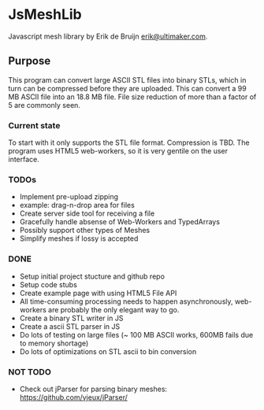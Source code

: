 JsMeshLib
=========

Javascript mesh library by Erik de Bruijn <erik@ultimaker.com>.

## Purpose
This program can convert large ASCII STL files into binary STLs, which in turn can be compressed before they are uploaded. This can convert a 99 MB ASCII file into an 18.8 MB file. File size reduction of more than a factor of 5 are commonly seen.

### Current state
To start with it only supports the STL file format. Compression is TBD. The program uses HTML5 web-workers, so it is very gentile on the user interface.

### TODOs
 - Implement pre-upload zipping
 - example: drag-n-drop area for files
 - Create server side tool for receiving a file
 - Gracefully handle absense of Web-Workers and TypedArrays
 - Possibly support other types of Meshes
 - Simplify meshes if lossy is accepted

### DONE
 - Setup initial project stucture and github repo
 - Setup code stubs
 - Create example page with using HTML5 File API
 - All time-consuming processing needs to happen asynchronously, web-workers are probably the only elegant way to go.
 - Create a binary STL writer in JS
 - Create a ascii STL parser in JS
 - Do lots of testing on large files (~ 100 MB ASCII works, 600MB fails due to memory shortage)
 - Do lots of optimizations on STL ascii to bin conversion

### NOT TODO
 - Check out jParser for parsing binary meshes: https://github.com/vjeux/jParser/
